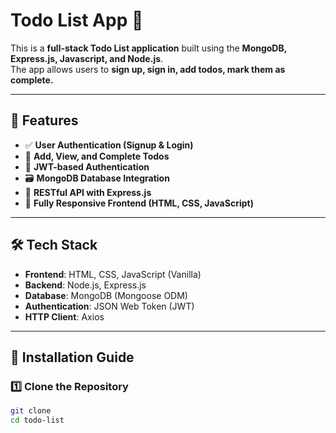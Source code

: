 # Todo List App 📝

This is a **full-stack Todo List application** built using the **MongoDB, Express.js, Javascript, and Node.js**.  
The app allows users to **sign up, sign in, add todos, mark them as complete.**  

---

## 🌟 Features
- ✅ **User Authentication (Signup & Login)**
- 📝 **Add, View, and Complete Todos**
- 🔐 **JWT-based Authentication**
- 🗃️ **MongoDB Database Integration**
- 📡 **RESTful API with Express.js**
- 🚀 **Fully Responsive Frontend (HTML, CSS, JavaScript)**

---

## 🛠️ Tech Stack
- **Frontend**: HTML, CSS, JavaScript (Vanilla)
- **Backend**: Node.js, Express.js
- **Database**: MongoDB (Mongoose ODM)
- **Authentication**: JSON Web Token (JWT)
- **HTTP Client**: Axios

---

## 🚀 Installation Guide

### 1️⃣ Clone the Repository
```sh
git clone 
cd todo-list
